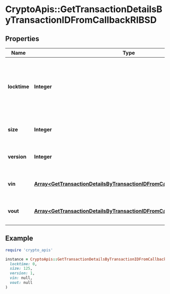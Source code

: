 # CryptoApis::GetTransactionDetailsByTransactionIDFromCallbackRIBSD

## Properties

| Name | Type | Description | Notes |
| ---- | ---- | ----------- | ----- |
| **locktime** | **Integer** | Represents the time at which a particular transaction can be added to the blockchain. |  |
| **size** | **Integer** | Represents the total size of this transaction. |  |
| **version** | **Integer** | Represents transaction version number. |  |
| **vin** | [**Array&lt;GetTransactionDetailsByTransactionIDFromCallbackRIBSDVinInner&gt;**](GetTransactionDetailsByTransactionIDFromCallbackRIBSDVinInner.md) | Represents the transaction inputs. |  |
| **vout** | [**Array&lt;GetTransactionDetailsByTransactionIDFromCallbackRIBSDVoutInner&gt;**](GetTransactionDetailsByTransactionIDFromCallbackRIBSDVoutInner.md) | Represents the transaction outputs. |  |

## Example

```ruby
require 'crypto_apis'

instance = CryptoApis::GetTransactionDetailsByTransactionIDFromCallbackRIBSD.new(
  locktime: 0,
  size: 125,
  version: 1,
  vin: null,
  vout: null
)
```

